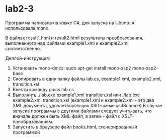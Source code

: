 lab2-3
======
Программа написана на языке C#, для запуска на Ubuntu я использовала mono.


В файлах result1.html и result2.html результаты преобразования, выполненного над файлами example1.xml и example2.xml соответственно.


Деплой-инструкция:

1. Установить mono-dmcs:
sudo apt-get install mono-xsp2 mono-xsp2-base
2. Скопировать в одну папку файлы lab.cs, example1.xml, example2.xml, transition.xsl
3. Ввести команду gmcs lab.cs
4. Выполнить ./lab.exe example1.xml transition.xsl
или ./lab.exe example2.xml transition.xsl
(example1.xml и example2.xml - это два XML документа, удовлетворяющих XSD-схеме xsdScheme)
В случае запуска программы с другими файлами следует учитывать, что вначале должен быть XML-файл, а затем - файл с XSLT-преобразованием.
5. Запустить в браузере файл books.html, сгенерированный программой
